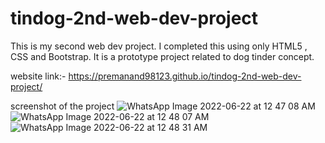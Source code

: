 # tindog-2nd-web-dev-project
This is my second web dev project. I completed this using only HTML5 , CSS and Bootstrap. It is a prototype project related to dog tinder concept.

website link:-  https://premanand98123.github.io/tindog-2nd-web-dev-project/

screenshot of the project
![WhatsApp Image 2022-06-22 at 12 47 08 AM](https://user-images.githubusercontent.com/77653316/174884179-73477dbd-1845-4dba-b5a3-23b373f5a5c2.jpeg)
![WhatsApp Image 2022-06-22 at 12 48 07 AM](https://user-images.githubusercontent.com/77653316/174884168-d084e497-20f0-48f9-8575-a69e6d267a80.jpeg)
![WhatsApp Image 2022-06-22 at 12 48 31 AM](https://user-images.githubusercontent.com/77653316/174884177-5e28f6a6-3369-49c1-9806-c8981808f1ee.jpeg)

